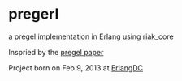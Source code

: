 pregerl
=======

a pregel implementation in Erlang using riak_core


Inspried by the [pregel paper](http://kowshik.github.com/JPregel/pregel_paper.pdf)

Project born on Feb 9, 2013 at [ErlangDC](http://erlangdc.com)
